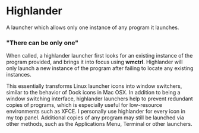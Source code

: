 # Highlander
A launcher which allows only one instance of any program it launches.

### "There can be only one"
When called, a highlander launcher first looks for an existing instance of the program provided, and brings it into focus using **wmctrl**. Highlander will only launch a new instance of the program after failing to locate any existing instances.

This essentially transforms Linux launcher icons into window switchers, similar to the behavior of Dock icons in Mac OSX. In addition to being a window switching interface, highlander launchers help to prevent redundant copies of programs, which is especially useful for low-resource environments such as XFCE. I personally use highlander for every icon in my top panel. Additional copies of any program may still be launched via other methods, such as the Applications Menu, Terminal or other launchers. 
